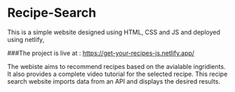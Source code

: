 # Recipe-Search
This is a simple website designed using HTML, CSS and JS and deployed using netlify,

###The project is live at : https://get-your-recipes-js.netlify.app/

The webiste aims to recommend recipes based on the avialable ingridients. It also provides a complete video tutorial for the selected recipe. 
This recipe search website imports data from an API and displays the desired results. 
